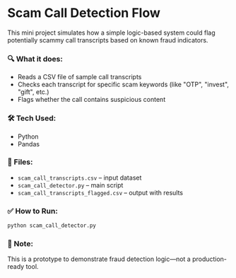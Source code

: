 # Scam Call Detection Flow

This mini project simulates how a simple logic-based system could flag potentially scammy call transcripts based on known fraud indicators.

### 🔍 What it does:
- Reads a CSV file of sample call transcripts
- Checks each transcript for specific scam keywords (like "OTP", "invest", "gift", etc.)
- Flags whether the call contains suspicious content

### 🛠️ Tech Used:
- Python
- Pandas

### 📁 Files:
- `scam_call_transcripts.csv` – input dataset
- `scam_call_detector.py` – main script
- `scam_call_transcripts_flagged.csv` – output with results

### ✅ How to Run:
```bash
python scam_call_detector.py
```

### 📌 Note:
This is a prototype to demonstrate fraud detection logic—not a production-ready tool.
